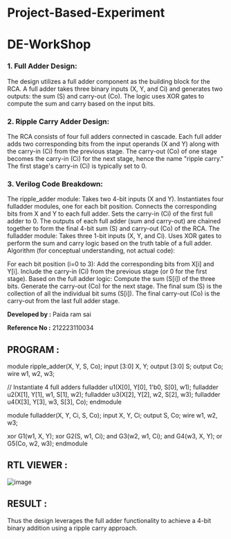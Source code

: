 # Project-Based-Experiment
# DE-WorkShop
### 1. Full Adder Design:

The design utilizes a full adder component as the building block for the RCA.
A full adder takes three binary inputs (X, Y, and Ci) and generates two outputs: the sum (S) and carry-out (Co).
The logic uses XOR gates to compute the sum and carry based on the input bits.

### 2. Ripple Carry Adder Design:

The RCA consists of four full adders connected in cascade.
Each full adder adds two corresponding bits from the input operands (X and Y) along with the carry-in (Ci) from the previous stage.
The carry-out (Co) of one stage becomes the carry-in (Ci) for the next stage, hence the name "ripple carry."
The first stage's carry-in (Ci) is typically set to 0.

### 3. Verilog Code Breakdown:

The ripple_adder module:
Takes two 4-bit inputs (X and Y).
Instantiates four fulladder modules, one for each bit position.
Connects the corresponding bits from X and Y to each full adder.
Sets the carry-in (Ci) of the first full adder to 0.
The outputs of each full adder (sum and carry-out) are chained together to form the final 4-bit sum (S) and carry-out (Co) of the RCA.
The fulladder module:
Takes three 1-bit inputs (X, Y, and Ci).
Uses XOR gates to perform the sum and carry logic based on the truth table of a full adder.
Algorithm (for conceptual understanding, not actual code):

For each bit position (i=0 to 3):
Add the corresponding bits from X[i] and Y[i].
Include the carry-in (Ci) from the previous stage (or 0 for the first stage).
Based on the full adder logic:
Compute the sum (S[i]) of the three bits.
Generate the carry-out (Co) for the next stage.
The final sum (S) is the collection of all the individual bit sums (S[i]).
The final carry-out (Co) is the carry-out from the last full adder stage.

**Developed by :** Paida ram sai

**Reference No :** 212223110034

## PROGRAM :


module ripple_adder(X, Y, S, Co);
  input [3:0] X, Y;
  output [3:0] S;
  output Co;
  wire w1, w2, w3;

  // Instantiate 4 full adders
  fulladder u1(X[0], Y[0], 1'b0, S[0], w1);
  fulladder u2(X[1], Y[1], w1, S[1], w2);
  fulladder u3(X[2], Y[2], w2, S[2], w3);
  fulladder u4(X[3], Y[3], w3, S[3], Co);
endmodule

module fulladder(X, Y, Ci, S, Co);
  input X, Y, Ci;
  output S, Co;
  wire w1, w2, w3;

  xor G1(w1, X, Y);
  xor G2(S, w1, Ci);
  and G3(w2, w1, Ci);
  and G4(w3, X, Y);
  or G5(Co, w2, w3);
endmodule

## RTL VIEWER :

![image](https://github.com/PuliNagaNeeraj/DE-WorkShop/assets/138849173/6a0221a1-51a3-433b-940d-3882aefbee37)

## RESULT :

Thus the design leverages the full adder functionality to achieve a 4-bit binary addition using a ripple carry approach.
